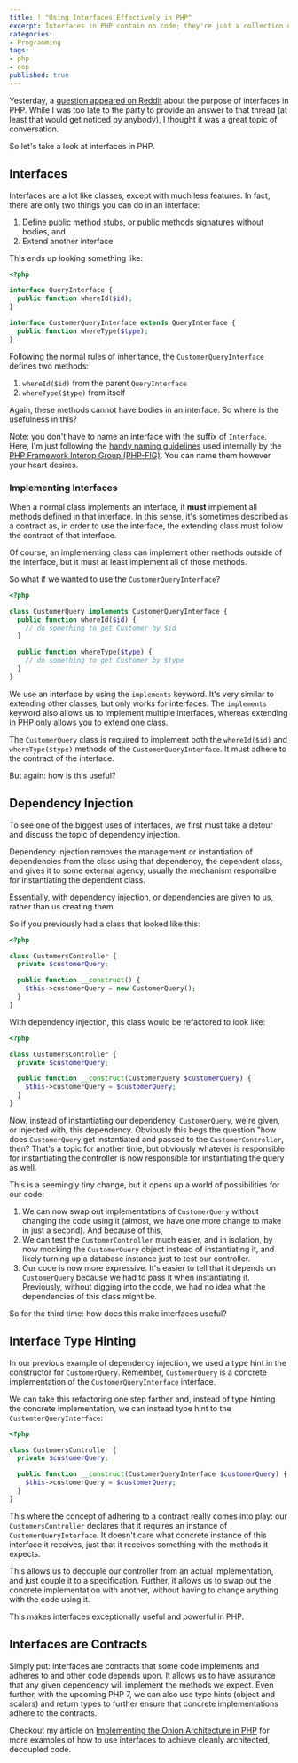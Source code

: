 ```yaml
---
title: ! "Using Interfaces Effectively in PHP"
excerpt: Interfaces in PHP contain no code; they're just a collection of thoughts. How is this useful?
categories:
- Programming
tags:
- php
- oop
published: true
---
```


Yesterday, a
[question appeared on Reddit](http://www.reddit.com/r/PHP/comments/30904p/i_dont_understand_the_usefulness_of_interface/)
about the purpose of interfaces in PHP. While I was too late to the party to provide an answer to
that thread (at least that would get noticed by anybody), I thought it was a great topic of
conversation.

So let's take a look at interfaces in PHP.

## Interfaces

Interfaces are a lot like classes, except with much less features. In fact, there are only two
things you can do in an interface:

 1. Define public method stubs, or public methods signatures without bodies, and
 2. Extend another interface

This ends up looking something like:

```php
<?php

interface QueryInterface {
  public function whereId($id);
}

interface CustomerQueryInterface extends QueryInterface {
  public function whereType($type);
}
```

Following the normal rules of inheritance, the `CustomerQueryInterface` defines two methods:

 1. `whereId($id)` from the parent `QueryInterface`
 2. `whereType($type)` from itself

Again, these methods cannot have bodies in an interface. So where is the usefulness in this?

Note: you don't have to name an interface with the suffix of `Interface`. Here, I'm just following
the [handy naming guidelines](https://github.com/php-fig/fig-standards/blob/master/bylaws/002-psr-naming-conventions.md)
used internally by the [PHP Framework Interop Group (PHP-FIG)](http://www.php-fig.org/). You
can name them however your heart desires.

### Implementing Interfaces

When a normal class implements an interface, it **must** implement all methods defined in that
interface. In this sense, it's sometimes described as a contract as, in order to use the interface,
the extending class must follow the contract of that interface.

Of course, an implementing class can implement other methods outside of the interface, but it must
at least implement all of those methods.

So what if we wanted to use the `CustomerQueryInterface`?

```php
<?php

class CustomerQuery implements CustomerQueryInterface {
  public function whereId($id) {
    // do something to get Customer by $id
  }

  public function whereType($type) {
    // do something to get Customer by $type
  }
}
```

We use an interface by using the `implements` keyword. It's very similar to extending other classes,
but only works for interfaces. The `implements` keyword also allows us to implement multiple
interfaces, whereas extending in PHP only allows you to extend one class.

The `CustomerQuery` class is required to implement both the `whereId($id)` and `whereType($type)`
methods of the `CustomerQueryInterface`. It must adhere to the contract of the interface.

But again: how is this useful?

## Dependency Injection

To see one of the biggest uses of interfaces, we first must take a detour and discuss the topic of
dependency injection.

Dependency injection removes the management or instantiation of dependencies from the class using
that dependency, the dependent class, and gives it to some external agency, usually the mechanism
responsible for instantiating the dependent class.

Essentially, with dependency injection, or dependencies are given to us, rather than us creating
them.

So if you previously had a class that looked like this:

```php
<?php

class CustomersController {
  private $customerQuery;

  public function __construct() {
    $this->customerQuery = new CustomerQuery();
  }
}
```

With dependency injection, this class would be refactored to look like:

```php
<?php

class CustomersController {
  private $customerQuery;

  public function __construct(CustomerQuery $customerQuery) {
    $this->customerQuery = $customerQuery;
  }
}
```

Now, instead of instantiating our dependency, `CustomerQuery`, we're given, or injected with, this
dependency. Obviously this begs the question "how does `CustomerQuery` get instantiated and passed
to the `CustomerController`, then? That's a topic for another time, but obviously whatever is
responsible for instantiating the controller is now responsible for instantiating the query as well.

This is a seemingly tiny change, but it opens up a world of possibilities for our code:

 1. We can now swap out implementations of `CustomerQuery` without changing the code using it
 (almost, we have one more change to make in just a second). And because of this,
 2. We can test the `CustomerController` much easier, and in isolation, by now mocking the
 `CustomerQuery` object instead of instantiating it, and likely turning up a database instance just
 to test our controller.
 3. Our code is now more expressive. It's easier to tell that it depends on `CustomerQuery` because
 we had to pass it when instantiating it. Previously, without digging into the code, we had no idea
 what the dependencies of this class might be.

So for the third time: how does this make interfaces useful?

## Interface Type Hinting

In our previous example of dependency injection, we used a type hint in the constructor for
`CustomerQuery`. Remember, `CustomerQuery` is a concrete implementation of the
`CustomerQueryInterface` interface.

We can take this refactoring one step farther and, instead of type hinting the concrete
implementation, we can instead type hint to the `CustomterQueryInterface`:

```php
<?php

class CustomersController {
  private $customerQuery;

  public function __construct(CustomerQueryInterface $customerQuery) {
    $this->customerQuery = $customerQuery;
  }
}
```

This where the concept of adhering to a contract really comes into play: our `CustomersController`
declares that it requires an instance of `CustomerQueryInterface`. It doesn't care what concrete
instance of this interface it receives, just that it receives something with the methods it expects.

This allows us to decouple our controller from an actual implementation, and just couple it to a
specification. Further, it allows us to swap out the concrete implementation with another, without
having to change anything with the code using it.

This makes interfaces exceptionally useful and powerful in PHP.

## Interfaces are Contracts

Simply put: interfaces are contracts that some code implements and adheres to and other code
depends upon. It allows us to have assurance that any given dependency will implement the methods
we expect. Even further, with the upcoming PHP 7, we can also use type hints (object and scalars)
and return types to further ensure that concrete implementations adhere to the contracts.

Checkout my article on
[Implementing the Onion Architecture in PHP](/2013/07/04/implementing-the-onion-architecture-in-php/)
for more examples of how to use interfaces to achieve cleanly architected, decoupled code.
